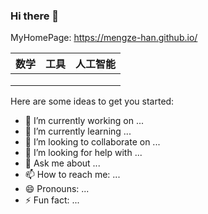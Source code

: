 ### Hi there 👋


MyHomePage: https://mengze-han.github.io/

| 数学  | 工具| 人工智能 |
| ---- | ---- | ---- |
|      |      |      |
|      |      |      |
|      |      |      |

Here are some ideas to get you started:

- 🔭 I’m currently working on ...
- 🌱 I’m currently learning ...
- 👯 I’m looking to collaborate on ...
- 🤔 I’m looking for help with ...
- 💬 Ask me about ...
- 📫 How to reach me: ...
- 😄 Pronouns: ...
- ⚡ Fun fact: ...


